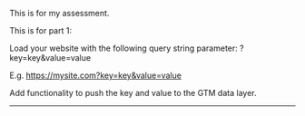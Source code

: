 This is for my assessment.

This is for part 1: 

Load your website with the following query string parameter: ?key=key&value=value

E.g. https://mysite.com?key=key&value=value

Add functionality to push the key and value to the GTM data layer.


----------------------------------------------------------------------------------------

